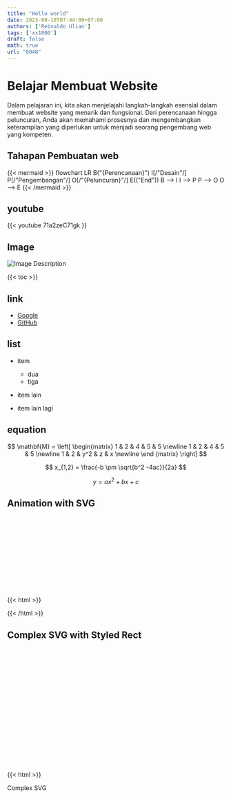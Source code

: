 ```yaml
---
title: "Hello world"
date: 2023-09-18T07:44:00+07:00
authors: ['Reinaldo Ulian']
tags: ['xx1000']
draft: false
math: true
url: "0048"
---
```


# Belajar Membuat Website
Dalam pelajaran ini, kita akan menjelajahi langkah-langkah esensial dalam membuat website yang menarik dan fungsional. Dari perencanaan hingga peluncuran, Anda akan memahami prosesnya dan mengembangkan keterampilan yang diperlukan untuk menjadi seorang pengembang web yang kompeten.

## Tahapan Pembuatan web

{{< mermaid >}}
flowchart LR
  B("{Perencanaan}")
  I[/"Desain"/]
  P[/"Pengembangan"/]
  O[/"{Peluncuran}"/]
  E(("End"))
  B --> I
  I --> P
  P --> O
  O --> E
{{< /mermaid >}}

## youtube
{{< youtube 71a2zeC71gk }}

## Image
![Image Description](https://assets.pikiran-rakyat.com/crop/0x0:0x0/x/photo/2023/02/17/3967434348.png)

{{< toc >}}

## link

- [Google](https://www.google.com/)
- [GitHub](https://github.com)

## list

+ item
    - dua
    - tiga

+ item lain
+ item lain lagi

<!--  -->

## equation

$$
\mathbf{M} =
\left[
\begin{matrix}
1 & 2 & 4 & 5 & 5 \newline
1 & 2 & 4 & 5 & 5 \newline
1 & 2 & y^2 & z & x \newline
\end {matrix}
\right]
$$

$$
x_{1,2} = \frac{-b \pm \sqrt{b^2 -4ac}}{2a}
$$

$$
\tag{23}
y = ax^2 + bx +c
$$

## Animation with SVG

{{< html >}}
<svg width="200" height="200" xmlns="http://www.w3.org/2000/svg">
  <!-- Rectangle with animation -->
  <rect x="10" y="10" width="50" height="50" fill="blue">
    <animate attributeName="width" from="50" to="150" dur="2s" begin="0s" repeatCount="indefinite" />
    <animate attributeName="height" from="50" to="150" dur="2s" begin="0s" repeatCount="indefinite" />
    <animate attributeName="fill" values="blue;red;green;blue" dur="4s" begin="0s" repeatCount="indefinite" />
  </rect>
</svg>
{{< /html >}}

## Complex SVG with Styled Rect

{{< html >}}
<svg width="400" height="300" xmlns="http://www.w3.org/2000/svg">
  <!-- Rectangle with gradients -->
  <defs>
    <linearGradient id="grad1" x1="0%" y1="0%" x2="100%" y2="0%">
      <stop offset="0%" style="stop-color:rgb(255,0,0);stop-opacity:1" />
      <stop offset="100%" style="stop-color:rgb(0,0,255);stop-opacity:1" />
    </linearGradient>
  </defs>
  
  <rect x="20" y="20" width="200" height="100" fill="url(#grad1)" stroke="green" stroke-width="3" />
  
  <!-- Text element -->
  <text x="30" y="160" font-family="Arial" font-size="24" fill="black">Complex SVG</text>
  
 
